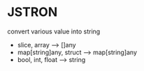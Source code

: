 # JSTRON 

convert various value into string

- slice, array --> []any 
- map[string]any, struct --> map[string]any
- bool, int, float --> string
